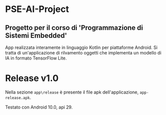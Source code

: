 # PSE-AI-Project
## Progetto per il corso di 'Programmazione di Sistemi Embedded' ##

App realizzata interamente in linguaggio Kotlin per piattaforme Android.
Si tratta di un'applicazione di rilvamento oggetti che implementa un modello di IA in formato TensorFlow Lite.

# Release v1.0 #
Nella sezione `app\release` è presente il file apk dell'applicazione, `app-release.apk`.

Testato con Android 10.0, api 29.

